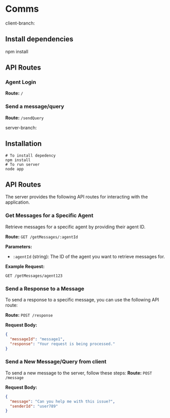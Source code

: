 # Comms

client-branch:
## Install dependencies
npm install

## API Routes

### Agent Login

**Route:** `/`

### Send a message/query

**Route:** `/sendQuery`


server-branch:


## Installation


```shell
# To install depedency
npm install 
# To run server
node app
```
## API Routes

The server provides the following API routes for interacting with the application.

### Get Messages for a Specific Agent

Retrieve messages for a specific agent by providing their agent ID.

**Route:** `GET /getMessages/:agentId`

**Parameters:**
- `:agentId` (string): The ID of the agent you want to retrieve messages for.

**Example Request:**

```http
GET /getMessages/agent123
```
### Send a Response to a Message

To send a response to a specific message, you can use the following API route:

**Route:** `POST /response`

**Request Body:**

```json
{
  "messageId": "message1",
  "response": "Your request is being processed."
}
```
### Send a New Message/Query from client

To send a new message to the server, follow these steps:
**Route:** `POST /message`

**Request Body:**

```json
{
  "message": "Can you help me with this issue?",
  "senderId": "user789"
}
```


